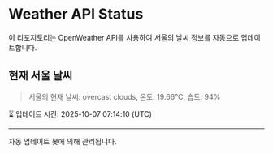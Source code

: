 
# Weather API Status

이 리포지토리는 OpenWeather API를 사용하여 서울의 날씨 정보를 자동으로 업데이트합니다.

## 현재 서울 날씨
> 서울의 현재 날씨: overcast clouds, 온도: 19.66°C, 습도: 94%

⏳ 업데이트 시간: 2025-10-07 07:14:10 (UTC)

---
자동 업데이트 봇에 의해 관리됩니다.
